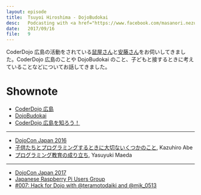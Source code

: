 ```yaml
---
layout: episode
title:  Tsuyoi Hiroshima - DojoBudokai
desc:   Podcasting with <a href="https://www.facebook.com/masanori.nezumiya">鼠屋さん</a>と<a href="https://www.facebook.com/ando.mitsuaki">安藤さん</a>
date:   2017/09/16
file:   9
---
```


CoderDojo 広島の活動をされている[鼠屋さん](https://www.facebook.com/masanori.nezumiya)と[安藤さん](https://www.facebook.com/ando.mitsuaki)をお伺いしてきました。CoderDojo 広島のことや DojoBudokai のこと、子どもと接するときに考えていることなどについてお話してきました。

# Shownote

- [CoderDojo 広島](http://www.coderdojo-hiroshima.com/)
- [DojoBudokai](http://www.coderdojo-hiroshima.com/budokai)
- [CoderDojo 広島を知ろう！](https://www.slideshare.net/kamera25/coderdojo-73712494)

-----------

- [DojoCon Japan 2016](http://dojocon2016.coderdojo.jp/)
- [子供たちとプログラミングするときに大切ないくつかのこと](https://www.slideshare.net/KazuhiroAbe2/ss-65429736), Kazuhiro Abe
- [プログラミング教育の成り立ち](https://www.slideshare.net/maedaunderscore/ss-75942297), Yasuyuki Maeda

-----------

- [DojoCon Japan 2017](http://dojocon2017.coderdojo.jp/)
- [Japanese Raspberry Pi Users Group](http://www.raspi.jp/)
- [#007: Hack for Dojo with @teramotodaiki and @mjk_0513](/7)

